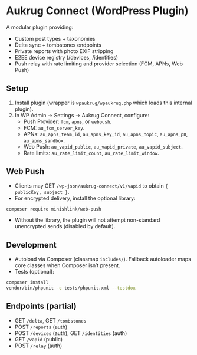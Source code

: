 # Aukrug Connect (WordPress Plugin)

A modular plugin providing:

- Custom post types + taxonomies
- Delta sync + tombstones endpoints
- Private reports with photo EXIF stripping
- E2EE device registry (/devices, /identities)
- Push relay with rate limiting and provider selection (FCM, APNs, Web Push)

## Setup

1. Install plugin (wrapper is `wpaukrug/wpaukrug.php` which loads this internal plugin).
2. In WP Admin → Settings → Aukrug Connect, configure:
   - Push Provider: `fcm`, `apns`, or `webpush`.
   - FCM: `au_fcm_server_key`.
   - APNs: `au_apns_team_id`, `au_apns_key_id`, `au_apns_topic`, `au_apns_p8`, `au_apns_sandbox`.
   - Web Push: `au_vapid_public`, `au_vapid_private`, `au_vapid_subject`.
   - Rate limits: `au_rate_limit_count`, `au_rate_limit_window`.

## Web Push

- Clients may GET `/wp-json/aukrug-connect/v1/vapid` to obtain `{ publicKey, subject }`.
- For encrypted delivery, install the optional library:

```sh
composer require minishlink/web-push
```

- Without the library, the plugin will not attempt non-standard unencrypted sends (disabled by default).

## Development

- Autoload via Composer (classmap `includes/`). Fallback autoloader maps core classes when Composer isn’t present.
- Tests (optional):

```sh
composer install
vendor/bin/phpunit -c tests/phpunit.xml --testdox
```

## Endpoints (partial)

- GET `/delta`, GET `/tombstones`
- POST `/reports` (auth)
- POST `/devices` (auth), GET `/identities` (auth)
- GET `/vapid` (public)
- POST `/relay` (auth)
